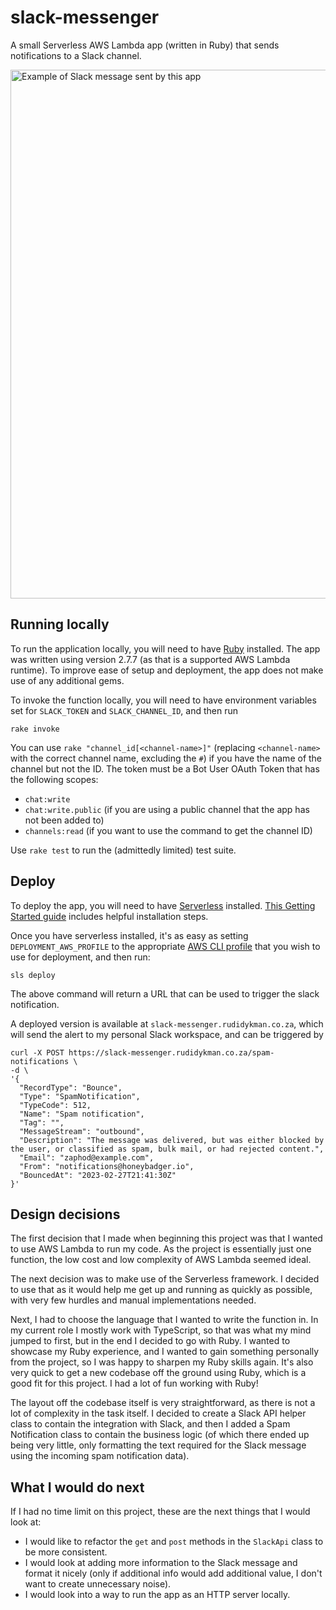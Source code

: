 # slack-messenger

A small Serverless AWS Lambda app (written in Ruby) that sends notifications to a Slack channel.

<img width="846" alt="Example of Slack message sent by this app" src="https://user-images.githubusercontent.com/43446888/222897225-f94303f0-3c3a-479f-939f-b825d42d3063.png">

## Running locally

To run the application locally, you will need to have [Ruby](https://www.ruby-lang.org/en/) installed. The app was written using version 2.7.7 (as that is a supported AWS Lambda runtime). To improve ease of setup and deployment, the app does not make use of any additional gems.

To invoke the function locally, you will need to have environment variables set for `SLACK_TOKEN` and `SLACK_CHANNEL_ID`, and then run
```
rake invoke
```
You can use `rake "channel_id[<channel-name>]"` (replacing `<channel-name>` with the correct channel name, excluding the `#`) if you have the name of the channel but not the ID. The token must be a Bot User OAuth Token that has the following scopes:
- `chat:write`
- `chat:write.public` (if you are using a public channel that the app has not been added to)
- `channels:read` (if you want to use the command to get the channel ID)

Use `rake test` to run the (admittedly limited) test suite.

## Deploy

To deploy the app, you will need to have [Serverless](https://www.serverless.com/) installed. [This Getting Started guide](https://www.serverless.com/framework/docs/getting-started) includes helpful installation steps.

Once you have serverless installed, it's as easy as setting `DEPLOYMENT_AWS_PROFILE` to the appropriate [AWS CLI profile](https://docs.aws.amazon.com/cli/latest/userguide/cli-configure-profiles.html) that you wish to use for deployment, and then run:
```
sls deploy
```
The above command will return a URL that can be used to trigger the slack notification.

A deployed version is available at `slack-messenger.rudidykman.co.za`, which will send the alert to my personal Slack workspace, and can be triggered by
```
curl -X POST https://slack-messenger.rudidykman.co.za/spam-notifications \
-d \
'{
  "RecordType": "Bounce",
  "Type": "SpamNotification",
  "TypeCode": 512,
  "Name": "Spam notification",
  "Tag": "",
  "MessageStream": "outbound",
  "Description": "The message was delivered, but was either blocked by the user, or classified as spam, bulk mail, or had rejected content.",
  "Email": "zaphod@example.com",
  "From": "notifications@honeybadger.io",
  "BouncedAt": "2023-02-27T21:41:30Z"
}'
```

## Design decisions

The first decision that I made when beginning this project was that I wanted to use AWS Lambda to run my code. As the project is essentially just one function, the low cost and low complexity of AWS Lambda seemed ideal.

The next decision was to make use of the Serverless framework. I decided to use that as it would help me get up and running as quickly as possible, with very few hurdles and manual implementations needed.

Next, I had to choose the language that I wanted to write the function in. In my current role I mostly work with TypeScript, so that was what my mind jumped to first, but in the end I decided to go with Ruby. I
wanted to showcase my Ruby experience, and I wanted to gain something personally from the project, so I was happy to sharpen my Ruby skills again. It's also very quick to get a new codebase off the ground using Ruby, which is a good fit for this project. I had a lot of fun working with Ruby!

The layout off the codebase itself is very straightforward, as there is not a lot of complexity in the task itself. I decided to create a Slack API helper class to contain the integration with Slack, and then I added a Spam Notification class to contain the business logic (of which there ended up being very little, only formatting the text required for the Slack message using the incoming spam notification data).

## What I would do next

If I had no time limit on this project, these are the next things that I would look at:
- I would like to refactor the `get` and `post` methods in the `SlackApi` class to be more consistent.
- I would look at adding more information to the Slack message and format it nicely (only if additional info would add additional value, I don't want to create unnecessary noise).
- I would look into a way to run the app as an HTTP server locally.
